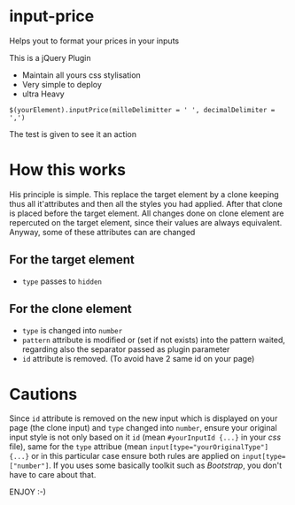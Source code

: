 # input-price
Helps yout to format your prices in your inputs

This is a jQuery Plugin
- Maintain all yours css stylisation
- Very simple to deploy
- ultra Heavy

`$(yourElement).inputPrice(milleDelimitter = ' ', decimalDelimiter = ',')`

The test is given to see it an action

# How this works
His principle is simple. This replace the target element by a clone keeping thus all it'attributes and then all the styles you had applied. After that clone is placed before the target element. All changes done on clone element are repercuted on the target element, since their values are always equivalent.
Anyway, some of these attributes can are changed
## For the target element
- `type` passes to `hidden`
## For the clone element
- `type` is changed into `number`
- `pattern` attribute is modified or (set if not exists) into the pattern waited, regarding also the separator passed as plugin parameter
- `id` attribute is removed. (To avoid have 2 same id on your page)

# Cautions
Since `id` attribute is removed on the new input which is displayed on your page (the clone input) and `type` changed into `number`, ensure your original input style is not only based on it `id` (mean `#yourInputId {...}` in your *css* file), same for the `type` attribue (mean `input[type="yourOriginalType"] {...}` or in this particular case ensure both rules are applied on `input[type=["number"]`. If you uses some basically toolkit such as *Bootstrap*, you don't have to care about that.


ENJOY :-)
